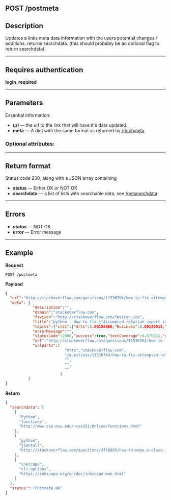 

## POST /postmeta

## Description
Updates a links meta data information with the users potential changes / additions.
returns searchdata. (this should probably be an optional flag to return searchdata).

***

## Requires authentication
**login_required**

***

## Parameters
Essential information:

- **url** — the url to the link that will have it's data updated.
- **meta** — A dict with the same format as returned by [/fetchmeta](fetchmeta.md)

### Optional attributes:

***

## Return format
Status code 200, along with a JSON array containing 
- **status** — Either OK or NOT OK
- **searchdata** — a list of lists with searchable data, see [/getsearchdata](getsearchdata.md).
***

## Errors
- **status** — NOT OK
- **error** — Error message

***

## Example
**Request**

    POST /postmeta

**Payload**
``` json
{
  "url":"http://stackoverflow.com/questions/11536764/how-to-fix-attempted-relative-import-in-non-package-even-with-init-py",
  "meta": {
            "description":"",
            "domain":"stackoverflow.com",
            "favicon":"http://stackoverflow.com/favicon.ico",
            "title":"python - How to fix \"Attempted relative import in non-package\" even with __init__.py - Stack Overflow",
            "topics":{"cls1":{"Arts":0.00156966,"Business":0.00149015,"Computers":0.992041,"Games":0.00184698,"Health":0.000609371,"Home":0.000578662,"Recreation":0.000518582,"Science":0.00119602,"Society":0.0000908997,"Sports":0.00005845},
            "errorMessage":"",
            "statusCode":2000,"success":true,"textCoverage":0.575022,"version":"1.01"},
            "url":"http://stackoverflow.com/questions/11536764/how-to-fix-attempted-relative-import-in-non-package-even-with-init-py",
            "urlparts":[
                          "http","stackoverflow.com",
                          "/questions/11536764/how-to-fix-attempted-relative-import-in-non-package-even-with-init-py",
                          "",
                          "",
                          ""
                        ]
          }
}
```


**Return**
``` json
{
  "searchdata": [
    [
      "Python", 
      "functions", 
      "http://www.cse.msu.edu/~cse231/Online/functions.html"
    ], 
    [
      "python", 
      "jsontull", 
      "http://stackoverflow.com/questions/3768895/how-to-make-a-class-json-serializable"
    ], 
    [
      "inkscape", 
      "cli-options", 
      "https://inkscape.org/en/doc/inkscape-man.html"
    ]
  ], 
  "status": "Postmeta OK"
}

```
